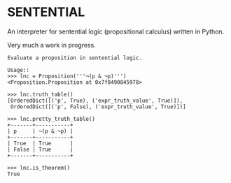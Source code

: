 # SENTENTIAL #

An interpreter for sentential logic (propositional calculus) written in Python.

Very much a work in progress.


    Evaluate a proposition in sentential logic.

    Usage::
    >>> lnc = Proposition('''¬(p & ¬p)''')
    <Proposition.Proposition at 0x7f8490845978>

    >>> lnc.truth_table()
    [OrderedDict([('p', True), ('expr_truth_value', True)]),
     OrderedDict([('p', False), ('expr_truth_value', True)])]

    >>> lnc.pretty_truth_table()
    +-------+-----------+
    | p     | ¬(p & ¬p) |
    +-------+-----------+
    | True  | True      |
    | False | True      |
    +-------+-----------+

    >>> lnc.is_theorem()
    True
